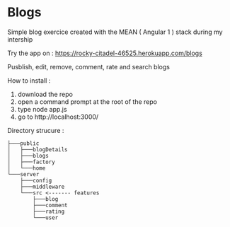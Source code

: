 # Blogs
Simple blog exercice created with the MEAN ( Angular 1 ) stack during my intership

Try the app on : https://rocky-citadel-46525.herokuapp.com/blogs

Pusblish, edit, remove, comment, rate and search blogs

How to install :
1. download the repo
2. open a command prompt at the root of the repo
3. type node app.js
4. go to http://localhost:3000/

Directory strucure :
```
├───public
│   ├───blogDetails
│   ├───blogs
│   ├───factory
│   └───home
└───server       
    ├───config
    ├───middleware
    └───src <------- features
        ├───blog
        ├───comment
        ├───rating
        └───user
```
